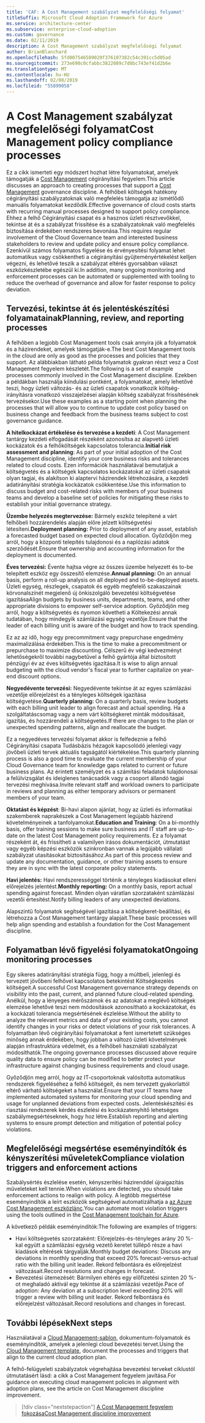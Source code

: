```yaml
---
title: 'CAF: A Cost Management szabályzat megfelelőségi folyamat'
titleSuffix: Microsoft Cloud Adoption Framework for Azure
ms.service: architecture-center
ms.subservice: enterprise-cloud-adoption
ms.custom: governance
ms.date: 02/11/2019
description: A Cost Management szabályzat megfelelőségi folyamat
author: BrianBlanchard
ms.openlocfilehash: 5fd007546589020f376107382c54c391cc5d05ad
ms.sourcegitcommit: 273e690c0cfabbc3822089c7d8bc743ef41d2b6e
ms.translationtype: MT
ms.contentlocale: hu-HU
ms.lasthandoff: 02/08/2019
ms.locfileid: "55899058"
---
```

# <a name="cost-management-policy-compliance-processes"></a><span data-ttu-id="32b8a-103">A Cost Management szabályzat megfelelőségi folyamat</span><span class="sxs-lookup"><span data-stu-id="32b8a-103">Cost Management policy compliance processes</span></span>

<span data-ttu-id="32b8a-104">Ez a cikk ismerteti egy módszert hozhat létre folyamatokat, amelyek támogatják a [Cost Management](./overview.md) cégirányítási fegyelem.</span><span class="sxs-lookup"><span data-stu-id="32b8a-104">This article discusses an approach to creating processes that support a [Cost Management](./overview.md) governance discipline.</span></span> <span data-ttu-id="32b8a-105">A felhőbeli költségek hatékony cégirányítási szabályzatoknak való megfelelés támogatja az ismétlődő manuális folyamatokat kezdődik.</span><span class="sxs-lookup"><span data-stu-id="32b8a-105">Effective governance of cloud costs starts with recurring manual processes designed to support policy compliance.</span></span> <span data-ttu-id="32b8a-106">Ehhez a felhő Cégirányítási csapat és a hasznos üzleti résztvevőkkel, tekintse át és a szabályzat frissítése és a szabályzatoknak való megfelelés biztosítása érdekében rendszeres bevonása.</span><span class="sxs-lookup"><span data-stu-id="32b8a-106">This requires regular involvement of the Cloud Governance team and interested business stakeholders to review and update policy and ensure policy compliance.</span></span> <span data-ttu-id="32b8a-107">Ezenkívül számos folyamatos figyelése és érvényesítési folyamat lehet automatikus vagy csökkentheti a cégirányítási gyűjteményértékelést kelljen végezni, és lehetővé teszik a szabályzat eltérés gyorsabban választ eszközkészletébe egészül ki.</span><span class="sxs-lookup"><span data-stu-id="32b8a-107">In addition, many ongoing monitoring and enforcement processes can be automated or supplemented with tooling to reduce the overhead of governance and allow for faster response to policy deviation.</span></span>

## <a name="planning-review-and-reporting-processes"></a><span data-ttu-id="32b8a-108">Tervezési, tekintse át és jelentéskészítési folyamatainak</span><span class="sxs-lookup"><span data-stu-id="32b8a-108">Planning, review, and reporting processes</span></span>

<span data-ttu-id="32b8a-109">A felhőben a legjobb Cost Management tools csak annyira jók a folyamatok és a házirendeket, amelyek támogatják-e.</span><span class="sxs-lookup"><span data-stu-id="32b8a-109">The best Cost Management tools in the cloud are only as good as the processes and policies that they support.</span></span> <span data-ttu-id="32b8a-110">Az alábbiakban látható példa folyamatok gyakran részt vesz a Cost Management fegyelem készletét.</span><span class="sxs-lookup"><span data-stu-id="32b8a-110">The following is a set of example processes commonly involved in the Cost Management discipline.</span></span> <span data-ttu-id="32b8a-111">Ezekben a példákban használja kiindulási pontként, a folyamatokat, amely lehetővé teszi, hogy üzleti változás- és az üzleti csapatok vonatkozik költség-irányításra vonatkozó visszajelzései alapján költség szabályzat frissítésének tervezésekor.</span><span class="sxs-lookup"><span data-stu-id="32b8a-111">Use these examples as a starting point when planning the processes that will allow you to continue to update cost policy based on business change and feedback from the business teams subject to cost governance guidance.</span></span>

<span data-ttu-id="32b8a-112">**A hitelkockázat értékelése és tervezése a kezdeti**: A Cost Management tantárgy kezdeti elfogadását részeként azonosítsa az alapvető üzleti kockázatok és a felhőköltségek kapcsolatos tolerancia.</span><span class="sxs-lookup"><span data-stu-id="32b8a-112">**Initial risk assessment and planning**: As part of your initial adoption of the Cost Management discipline, identify your core business risks and tolerances related to cloud costs.</span></span> <span data-ttu-id="32b8a-113">Ezen információk használatával bemutatjuk a költségvetés és a költségek kapcsolatos kockázatokat az üzleti csapatok olyan tagjai, és alakítson ki alaptervi házirendek létrehozására, a kezdeti adatirányítási stratégia kockázatok csökkentése.</span><span class="sxs-lookup"><span data-stu-id="32b8a-113">Use this information to discuss budget and cost-related risks with members of your business teams and develop a baseline set of policies for mitigating these risks to establish your initial governance strategy.</span></span>

<span data-ttu-id="32b8a-114">**Üzembe helyezés megtervezése:** Bármely eszköz telepítené a várt felhőbeli hozzárendelés alapján előre jelzett költségvetési létesíteni.</span><span class="sxs-lookup"><span data-stu-id="32b8a-114">**Deployment planning:** Prior to deployment of any asset, establish a forecasted budget based on expected cloud allocation.</span></span> <span data-ttu-id="32b8a-115">Győződjön meg arról, hogy a központi telepítés tulajdonosi és a naplózási adatok szerződését.</span><span class="sxs-lookup"><span data-stu-id="32b8a-115">Ensure that ownership and accounting information for the deployment is documented.</span></span>  

<span data-ttu-id="32b8a-116">**Éves tervezési:** Évente hajtsa végre az összes üzembe helyezett és to-be telepített eszköz egy összesítő elemzése.</span><span class="sxs-lookup"><span data-stu-id="32b8a-116">**Annual planning:** On an annual basis, perform a roll-up analysis on all deployed and to-be-deployed assets.</span></span> <span data-ttu-id="32b8a-117">Üzleti egység, részlegek, csapatok és egyéb megfelelő szakaszainak körvonalszínét megjelenő új önkiszolgáló bevezetési költségvetése igazítása</span><span class="sxs-lookup"><span data-stu-id="32b8a-117">Align budgets by business units, departments, teams, and other appropriate divisions to empower self-service adoption.</span></span> <span data-ttu-id="32b8a-118">Győződjön meg arról, hogy a költségvetés és nyomon követheti a Költekezési annak tudatában, hogy mindegyik számlázási egység vezetője.</span><span class="sxs-lookup"><span data-stu-id="32b8a-118">Ensure that the leader of each billing unit is aware of the budget and how to track spending.</span></span>

<span data-ttu-id="32b8a-119">Ez az az idő, hogy egy precommitment vagy prepurchase engedmény maximalizálása érdekében.</span><span class="sxs-lookup"><span data-stu-id="32b8a-119">This is the time to make a precommitment or prepurchase to maximize discounting.</span></span> <span data-ttu-id="32b8a-120">Célszerű év végi kedvezményt lehetőségekről további nagybetűvel a felhő gyártója által biztosított pénzügyi év az éves költségvetés igazítása.</span><span class="sxs-lookup"><span data-stu-id="32b8a-120">It is wise to align annual budgeting with the cloud vendor's fiscal year to further capitalize on year-end discount options.</span></span>

<span data-ttu-id="32b8a-121">**Negyedévente tervezési:** Negyedévente tekintse át az egyes számlázási vezetője előrejelzést és a tényleges költségek igazítása költségvetése.</span><span class="sxs-lookup"><span data-stu-id="32b8a-121">**Quarterly planning:** On a quarterly basis, review budgets with each billing unit leader to align forecast and actual spending.</span></span> <span data-ttu-id="32b8a-122">Ha a szolgáltatáscsomag vagy a nem várt költségkeret minták módosításait, igazítás, és hozzárendeli a költségvetés.</span><span class="sxs-lookup"><span data-stu-id="32b8a-122">If there are changes to the plan or unexpected spending patterns, align and reallocate the budget.</span></span>

<span data-ttu-id="32b8a-123">Ez a negyedéves tervezési folyamat akkor is felfedeznie a felhő Cégirányítási csapata Tudásbázis hézagok kapcsolódó jelenlegi vagy jövőbeli üzleti tervek aktuális tagságától kiértékelése.</span><span class="sxs-lookup"><span data-stu-id="32b8a-123">This quarterly planning process is also a good time to evaluate the current membership of your Cloud Governance team for knowledge gaps related to current or future business plans.</span></span> <span data-ttu-id="32b8a-124">Az érintett személyzet és a számítási feladatok tulajdonosai a felülvizsgálat és ideiglenes tanácsadók vagy a csoport állandó tagjai tervezési meghívása.</span><span class="sxs-lookup"><span data-stu-id="32b8a-124">Invite relevant staff and workload owners to participate in reviews and planning as either temporary advisors or permanent members of your team.</span></span>

<span data-ttu-id="32b8a-125">**Oktatást és képzést**: Bi-havi alapon ajánlat, hogy az üzleti és informatikai szakemberek naprakészek a Cost Management legújabb házirend követelményeinek a tanfolyamokat.</span><span class="sxs-lookup"><span data-stu-id="32b8a-125">**Education and Training**: On a bi-monthly basis, offer training sessions to make sure business and IT staff are up-to-date on the latest Cost Management policy requirements.</span></span> <span data-ttu-id="32b8a-126">Ez a folyamat részeként át, és frissítheti a valamilyen írásos dokumentációt, útmutatást vagy egyéb képzési eszközök szinkronban vannak a legújabb vállalati szabályzat utasításokat biztosításához.</span><span class="sxs-lookup"><span data-stu-id="32b8a-126">As part of this process review and update any documentation, guidance, or other training assets to ensure they are in sync with the latest corporate policy statements.</span></span>

<span data-ttu-id="32b8a-127">**Havi jelentés:** Havi rendszerességgel történik a tényleges kiadásokat elleni előrejelzés jelentést.</span><span class="sxs-lookup"><span data-stu-id="32b8a-127">**Monthly reporting:** On a monthly basis, report actual spending against forecast.</span></span> <span data-ttu-id="32b8a-128">Minden olyan váratlan szorzataként számlázási vezetői értesítést.</span><span class="sxs-lookup"><span data-stu-id="32b8a-128">Notify billing leaders of any unexpected deviations.</span></span>

<span data-ttu-id="32b8a-129">Alapszintű folyamatok segítségével igazítása a költségkeret-beállítási, és létrehozza a Cost Management tantárgy alapjait.</span><span class="sxs-lookup"><span data-stu-id="32b8a-129">These basic processes will help align spending and establish a foundation for the Cost Management discipline.</span></span>

## <a name="ongoing-monitoring-processes"></a><span data-ttu-id="32b8a-130">Folyamatban lévő figyelési folyamatokat</span><span class="sxs-lookup"><span data-stu-id="32b8a-130">Ongoing monitoring processes</span></span>

<span data-ttu-id="32b8a-131">Egy sikeres adatirányítási stratégia függ, hogy a múltbeli, jelenlegi és tervezett jövőbeni felhővel kapcsolatos betekintést Költségkezelés költségeit.</span><span class="sxs-lookup"><span data-stu-id="32b8a-131">A successful Cost Management governance strategy depends on visibility into the past, current, and planned future cloud-related spending.</span></span> <span data-ttu-id="32b8a-132">Anélkül, hogy a lényeges mérőszámok és az adatokat a meglévő költségek elemzése lehetővé teszi nem módosítások azonosítható a kockázatokat, és a kockázati tolerancia megsértésének észlelése.</span><span class="sxs-lookup"><span data-stu-id="32b8a-132">Without the ability to analyze the relevant metrics and data of your existing costs, you cannot identify changes in your risks or detect violations of your risk tolerances.</span></span> <span data-ttu-id="32b8a-133">A folyamatban lévő cégirányítási folyamatokat a fent ismertetett szükséges minőség annak érdekében, hogy jobban a változó üzleti követelmények alapján infrastruktúra védelmét, és a felhőbeli használati szabályzat módosíthatók.</span><span class="sxs-lookup"><span data-stu-id="32b8a-133">The ongoing governance processes discussed above require quality data to ensure policy can be modified to better protect your infrastructure against changing business requirements and cloud usage.</span></span>

<span data-ttu-id="32b8a-134">Győződjön meg arról, hogy az IT-csoportoknak valósította automatikus rendszerek figyeléséhez a felhő költségeit, és nem tervezett gyakorlattól eltérő várható költségeket a használat.</span><span class="sxs-lookup"><span data-stu-id="32b8a-134">Ensure that your IT teams have implemented automated systems for monitoring your cloud spending and usage for unplanned deviations from expected costs.</span></span> <span data-ttu-id="32b8a-135">Jelentéskészítési és riasztási rendszerek kérdés észlelési és kockázatenyhítő lehetséges szabálymegsértéseknek, hogy hoz létre.</span><span class="sxs-lookup"><span data-stu-id="32b8a-135">Establish reporting and alerting systems to ensure prompt detection and mitigation of potential policy violations.</span></span>

## <a name="compliance-violation-triggers-and-enforcement-actions"></a><span data-ttu-id="32b8a-136">Megfelelőségi megsértése eseményindítók és kényszerítési műveletek</span><span class="sxs-lookup"><span data-stu-id="32b8a-136">Compliance violation triggers and enforcement actions</span></span>

<span data-ttu-id="32b8a-137">Szabálysértés észlelése esetén, kényszerítési házirenddel újraigazítás műveleteket kell tennie.</span><span class="sxs-lookup"><span data-stu-id="32b8a-137">When violations are detected, you should take enforcement actions to realign with policy.</span></span> <span data-ttu-id="32b8a-138">A legtöbb megsértése eseményindítók a leírt eszközök segítségével automatizálhatja a [az Azure Cost Management eszközlánc](toolchain.md).</span><span class="sxs-lookup"><span data-stu-id="32b8a-138">You can automate most violation triggers using the tools outlined in the [Cost Management toolchain for Azure](toolchain.md).</span></span>

<span data-ttu-id="32b8a-139">A következő példák eseményindítók:</span><span class="sxs-lookup"><span data-stu-id="32b8a-139">The following are examples of triggers:</span></span>

* <span data-ttu-id="32b8a-140">Havi költségvetés szorzataként: Előrejelzés-és-tényleges arány 20 %-kal együtt a számlázási egység vezető keretet túllépő része a havi kiadások eltérések tárgyalják.</span><span class="sxs-lookup"><span data-stu-id="32b8a-140">Monthly budget deviations: Discuss any deviations in monthly spending that exceed 20% forecast-versus-actual ratio with the billing unit leader.</span></span> <span data-ttu-id="32b8a-141">Rekord felbontásra és előrejelzést változásait.</span><span class="sxs-lookup"><span data-stu-id="32b8a-141">Record resolutions and changes in forecast.</span></span>
* <span data-ttu-id="32b8a-142">Bevezetési ütemezését: Bármilyen eltérés egy előfizetési szinten 20 %-ot meghaladó aktivál egy tekintse át a számlázási vezetője.</span><span class="sxs-lookup"><span data-stu-id="32b8a-142">Pace of adoption: Any deviation at a subscription level exceeding 20% will trigger a review with billing unit leader.</span></span> <span data-ttu-id="32b8a-143">Rekord felbontásra és előrejelzést változásait.</span><span class="sxs-lookup"><span data-stu-id="32b8a-143">Record resolutions and changes in forecast.</span></span>

## <a name="next-steps"></a><span data-ttu-id="32b8a-144">További lépések</span><span class="sxs-lookup"><span data-stu-id="32b8a-144">Next steps</span></span>

<span data-ttu-id="32b8a-145">Használatával a [Cloud Management-sablon](./template.md), dokumentum-folyamatok és eseményindítók, amelyek a jelenlegi cloud bevezetési tervet.</span><span class="sxs-lookup"><span data-stu-id="32b8a-145">Using the [Cloud Management template](./template.md), document the processes and triggers that align to the current cloud adoption plan.</span></span>

<span data-ttu-id="32b8a-146">A felhő-felügyeleti szabályzatok végrehajtása bevezetési terveket ciklustól útmutatásért lásd: a cikk a Cost Management fegyelem javítása.</span><span class="sxs-lookup"><span data-stu-id="32b8a-146">For guidance on executing cloud management policies in alignment with adoption plans, see the article on Cost Management discipline improvement.</span></span>

> [!div class="nextstepaction"]
> [<span data-ttu-id="32b8a-147">A Cost Management fegyelem fokozása</span><span class="sxs-lookup"><span data-stu-id="32b8a-147">Cost Management discipline improvement</span></span>](./discipline-improvement.md)
